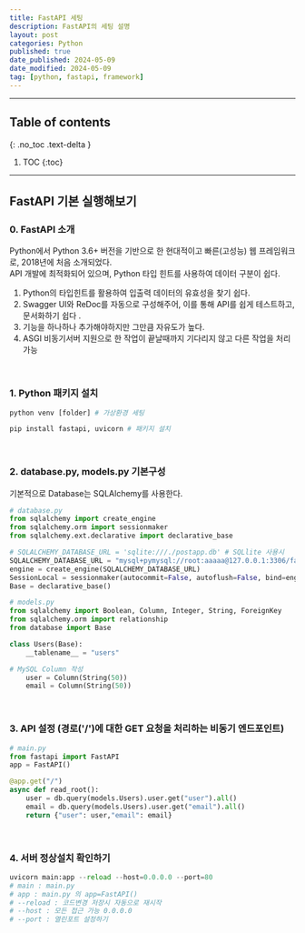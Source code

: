 ```yaml
---
title: FastAPI 세팅
description: FastAPI의 세팅 설명
layout: post
categories: Python
published: true
date_published: 2024-05-09
date_modified: 2024-05-09
tag: [python, fastapi, framework]
---
```

---
## Table of contents
{: .no_toc .text-delta }

1. TOC
{:toc}
---

<!-- 글의 제목은 ##
    나머지 큰 제목은 ###
    이후 나머지는 4개이상 -->

## FastAPI 기본 실행해보기

### 0. FastAPI 소개
Python에서 Python 3.6+ 버전을 기반으로 한 현대적이고 빠른(고성능) 웹 프레임워크로, 2018년에 처음 소개되었다.<br>
API 개발에 최적화되어 있으며, Python 타입 힌트를 사용하여 데이터 구분이 쉽다.
1. Python의 타입힌트를 활용하여 입출력 데이터의 유효성을 찾기 쉽다.
2. Swagger UI와 ReDoc를 자동으로 구성해주어, 이를 통해 API를 쉽게 테스트하고, 문서화하기 쉽다 .
3. 기능을 하나하나 추가해야하지만 그만큼 자유도가 높다.
4. ASGI 비동기서버 지원으로 한 작업이 끝날때까지 기다리지 않고 다른 작업을 처리 가능 
<br>

### 1. Python 패키지 설치
```python
python venv [folder] # 가상환경 세팅

pip install fastapi, uvicorn # 패키지 설치
```
<br>

### 2. database.py, models.py 기본구성
기본적으로 Database는 SQLAlchemy를 사용한다.
```python
# database.py
from sqlalchemy import create_engine
from sqlalchemy.orm import sessionmaker
from sqlalchemy.ext.declarative import declarative_base

# SQLALCHEMY_DATABASE_URL = 'sqlite:///./postapp.db' # SQLlite 사용시
SQLALCHEMY_DATABASE_URL = "mysql+pymysql://root:aaaaa@127.0.0.1:3306/fastapi_test" # mysql 사용시
engine = create_engine(SQLALCHEMY_DATABASE_URL)
SessionLocal = sessionmaker(autocommit=False, autoflush=False, bind=engine)
Base = declarative_base()

# models.py
from sqlalchemy import Boolean, Column, Integer, String, ForeignKey
from sqlalchemy.orm import relationship
from database import Base

class Users(Base):
    __tablename__ = "users"

# MySQL Column 작성
    user = Column(String(50))
    email = Column(String(50))
```
<br>

### 3. API 설정 (경로('/')에 대한 GET 요청을 처리하는 비동기 엔드포인트)
```python
# main.py
from fastapi import FastAPI
app = FastAPI()

@app.get("/")
async def read_root():
    user = db.query(models.Users).user.get("user").all()
    email = db.query(models.Users).user.get("email").all()
    return {"user": user,"email": email}
```
<br>

### 4. 서버 정상설치 확인하기
```python 
uvicorn main:app --reload --host=0.0.0.0 --port=80
# main : main.py
# app : main.py 의 app=FastAPI()
# --reload : 코드변경 저장시 자동으로 재시작
# --host : 모든 접근 가능 0.0.0.0
# --port : 열린포트 설정하기
```